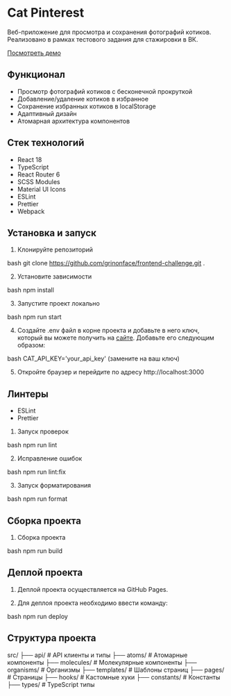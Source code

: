 # Cat Pinterest

Веб-приложение для просмотра и сохранения фотографий котиков. Реализовано в рамках тестового задания для стажировки в ВК.

[Посмотреть демо](https://grinonface.github.io/frontend-challenge/)

## Функционал
- Просмотр фотографий котиков с бесконечной прокруткой
- Добавление/удаление котиков в избранное
- Сохранение избранных котиков в localStorage
- Адаптивный дизайн
- Атомарная архитектура компонентов

## Стек технологий
- React 18
- TypeScript
- React Router 6
- SCSS Modules
- Material UI Icons
- ESLint
- Prettier
- Webpack

## Установка и запуск

1. Клонируйте репозиторий

bash
git clone https://github.com/grinonface/frontend-challenge.git .

2. Установите зависимости

bash
npm install

3. Запустите проект локально

bash
npm run start

4. Создайте .env файл в корне проекта и добавьте в него ключ, который вы можете получить на [сайте](https://thecatapi.com/). Добавьте его следующим образом:	

bash
CAT_API_KEY='your_api_key' (замените на ваш ключ)

5. Откройте браузер и перейдите по адресу http://localhost:3000	

## Линтеры

- ESLint
- Prettier

1. Запуск проверок

bash
npm run lint

2. Исправление ошибок

bash
npm run lint:fix

3. Запуск форматирования

bash
npm run format

## Сборка проекта

1. Сборка проекта

bash
npm run build

## Деплой проекта

1. Деплой проекта осуществляется на GitHub Pages.

2. Для деплоя проекта необходимо ввести команду:

bash
npm run deploy

## Структура проекта

src/
├── api/ # API клиенты и типы
├── atoms/ # Атомарные компоненты
├── molecules/ # Молекулярные компоненты
├── organisms/ # Организмы
├── templates/ # Шаблоны страниц
├── pages/ # Страницы
├── hooks/ # Кастомные хуки
├── constants/ # Константы
├── types/ # TypeScript типы


